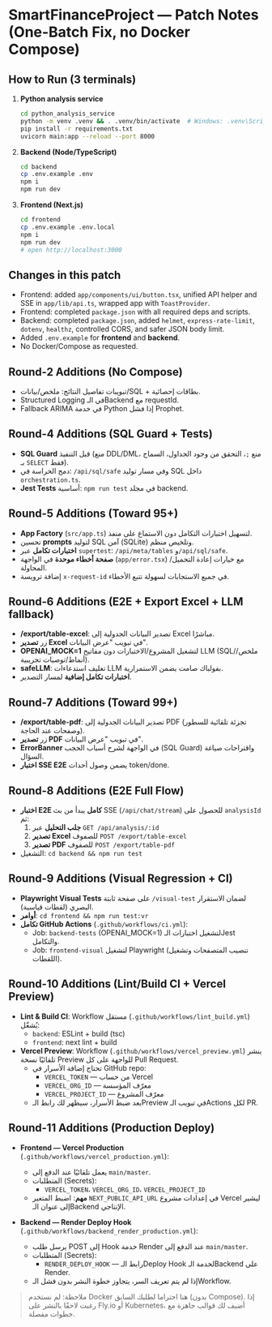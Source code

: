 # SmartFinanceProject — Patch Notes (One-Batch Fix, no Docker Compose)

## How to Run (3 terminals)
1) **Python analysis service**
   ```bash
   cd python_analysis_service
   python -m venv .venv && . .venv/bin/activate  # Windows: .venv\Scripts\activate
   pip install -r requirements.txt
   uvicorn main:app --reload --port 8000
   ```
2) **Backend (Node/TypeScript)**
   ```bash
   cd backend
   cp .env.example .env
   npm i
   npm run dev
   ```
3) **Frontend (Next.js)**
   ```bash
   cd frontend
   cp .env.example .env.local
   npm i
   npm run dev
   # open http://localhost:3000
   ```

## Changes in this patch
- Frontend: added `app/components/ui/button.tsx`, unified API helper and SSE in `app/lib/api.ts`, wrapped app with `ToastProvider`.
- Frontend: completed `package.json` with all required deps and scripts.
- Backend: completed `package.json`, added `helmet`, `express-rate-limit`, `dotenv`, `healthz`, controlled CORS, and safer JSON body limit.
- Added `.env.example` for **frontend** and **backend**.
- No Docker/Compose as requested.

## Round-2 Additions (No Compose)
- تبويبات تفاصيل النتائج: ملخص/بيانات/SQL + بطاقات إحصائية.
- Structured Logging في الـBackend مع requestId.
- Fallback ARIMA في خدمة Python إذا فشل Prophet.

## Round-4 Additions (SQL Guard + Tests)
- **SQL Guard** قبل التنفيذ (منع DDL/DML، منع `;`، التحقق من وجود الجداول، السماح بـ `SELECT` فقط).
- دمج الحراسة في: `/api/sql/safe` وفي مسار توليد SQL داخل `orchestration.ts`.
- **Jest Tests** أساسية: `npm run test` في مجلد backend.

## Round-5 Additions (Toward 95+)
- **App Factory** (`src/app.ts`) لتسهيل اختبارات التكامل دون الاستماع على منفذ.
- تحسين **prompts** لتوليد SQL آمن (SQLite) وتلخيص منظم.
- **اختبارات تكامل** عبر `supertest`: `/api/meta/tables` و`/api/sql/safe`.
- **صفحة أخطاء موحدة** في الواجهة (`app/error.tsx`) مع خيارات إعادة التحميل/المحاولة.
- إضافة ترويسة `x-request-id` في جميع الاستجابات لسهولة تتبع الأخطاء.

## Round-6 Additions (E2E + Export Excel + LLM fallback)
- **/export/table-excel**: تصدير البيانات الجدولية إلى Excel مباشرًا.
- زر **تصدير Excel** في تبويب "عرض البيانات".
- **OPENAI_MOCK=1** لتشغيل المشروع/الاختبارات دون مفاتيح LLM (SQL/ملخص/أنماط/توصيات تجريبية).
- **safeLLM**: تغليف استدعاءات LLM بفولباك صامت يضمن الاستمرارية.
- **اختبارات تكامل إضافية** لمسار التصدير.

## Round-7 Additions (Toward 99+)
- **/export/table-pdf**: تصدير البيانات الجدولية إلى PDF (تجزئة تلقائية للسطور وصفحات عند الحاجة).
- زر **تصدير PDF** في تبويب "عرض البيانات".
- **ErrorBanner** في الواجهة لشرح أسباب الحجب (SQL Guard) واقتراحات صياغة السؤال.
- **اختبار SSE E2E** يضمن وصول أحداث token/done.

## Round-8 Additions (E2E Full Flow)
- **اختبار E2E كامل** يبدأ من بث SSE (`/api/chat/stream`) للحصول على `analysisId` ثم:
  1) **جلب التحليل** عبر `GET /api/analysis/:id`
  2) **تصدير Excel** للصفوف `POST /export/table-excel`
  3) **تصدير PDF** للصفوف `POST /export/table-pdf`
- التشغيل: `cd backend && npm run test`

## Round-9 Additions (Visual Regression + CI)
- **Playwright Visual Tests** على صفحة ثابتة `/visual-test` لضمان الاستقرار البصري (لقطات قياسية).
- **أوامر**: `cd frontend && npm run test:vr`
- **تكامل GitHub Actions** (`.github/workflows/ci.yml`):
  - Job: `backend-tests` (OPENAI_MOCK=1) لتشغيل اختبارات الـJest والتكامل.
  - Job: `frontend-visual` لتشغيل Playwright (تنصيب المتصفحات وتشغيل اللقطات).

## Round-10 Additions (Lint/Build CI + Vercel Preview)
- **Lint & Build CI**: Workflow مستقل (`.github/workflows/lint_build.yml`) يُشغّل:
  - `backend`: ESLint + build (tsc)
  - `frontend`: next lint + build
- **Vercel Preview**: Workflow (`.github/workflows/vercel_preview.yml`) ينشر تلقائيًا نسخة Preview للواجهة على كل Pull Request.
  - تحتاج إضافة الأسرار في GitHub repo:  
    - `VERCEL_TOKEN` — من حساب Vercel  
    - `VERCEL_ORG_ID` — معرّف المؤسسة  
    - `VERCEL_PROJECT_ID` — معرّف المشروع
  - بعد ضبط الأسرار، سيظهر لك رابط الـPreview في تبويب الـActions لكل PR.

## Round-11 Additions (Production Deploy)
- **Frontend — Vercel Production** (`.github/workflows/vercel_production.yml`):
  - يعمل تلقائيًا عند الدفع إلى `main/master`.
  - المتطلبات (Secrets):
    - `VERCEL_TOKEN`، `VERCEL_ORG_ID`، `VERCEL_PROJECT_ID`
  - **مهم**: اضبط المتغير `NEXT_PUBLIC_API_URL` في إعدادات مشروع Vercel ليشير إلى عنوان الـBackend الإنتاجي.

- **Backend — Render Deploy Hook** (`.github/workflows/backend_render_production.yml`):
  - يرسل طلب POST إلى Hook خدمة Render عند الدفع إلى `main/master`.
  - المتطلبات (Secrets):
    - `RENDER_DEPLOY_HOOK` — رابط الـDeploy Hook لخدمة الـBackend على Render.
  - إذا لم يتم تعريف السر، يتجاوز خطوة النشر بدون فشل الـWorkflow.

> ملاحظة: لم نستخدم Docker هنا احتراما لطلبك السابق (بدون Compose). إذا رغبت لاحقًا بالنشر على Fly.io أو Kubernetes، أضيف لك قوالب جاهزة مع خطوات مفصلة.
